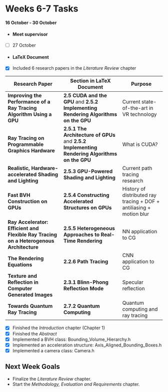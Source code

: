 # Weeks 6-7 Tasks

**16 October - 30 October**
- #### Meet supervisor
- [ ] 27 October

- #### LaTeX Document
- [x] Included 6 research papers in the *Literature Review* chapter

| Research Paper                                                                         | Section in LaTeX Document                                                                      | Purpose                                                              |
|----------------------------------------------------------------------------------------|------------------------------------------------------------------------------------------------|----------------------------------------------------------------------|
| **Improving the Performance of a Ray Tracing Algorithm Using a GPU**                   | **2.5 CUDA and the GPU**  and **2.5.2 Implementing Rendering Algorithms on the GPU**           | Current state-of-the-art in VR technology                            |                                                                                                                                            
| **Ray Tracing on Programmable Graphics Hardware**                                      | **2.5.1 The Architecture of GPUs**  and **2.5.2 Implementing Rendering Algorithms on the GPU** | What is CUDA?                                                        |
| **Realistic, Hardware-accelerated Shading and Lighting**                               | **2.5.3 GPU-Powered Shading and Lighting**                                                     | Current path tracing research                                        | 
| **Fast BVH Construction on GPUs**                                                      | **2.5.4 Constructing Accelerated Structures on GPUs**                                          | History of distributed ray tracing + DOF + antiliasing + motion blur | 
| **Ray Accelerator: Efficient and Flexible Ray Tracing on a Heterogenous Architecture** | **2.5.5 Heterogeneous Approaches to Real-Time Rendering**                                      | NN application to CG                                                 | 
| **The Rendering Equations**                                                            | **2.2.6 Path Tracing**                                                                         | CNN application to CG                                                | 
| **Texture and Reflection in Computer Generated Images**                                | **2.3.1 Blinn-Phong Reflection Mode**                                                          | Specular reflection                                                  |                                                                                                                                                                   |
| **Towards Quantum Ray Tracing**                                                        | **2.7.2 Quantum Computing**                                                                    | Quantum computing and ray tracing                                    |                                                                                                                                                                       |

- [x] Finished the *Introduction* chapter (Chapter 1)
- [x] Finished the *Abstract*
- [x] Implemented a BVH class: Bounding_Volume_Hierarchy.h 
- [x] Implemented an acceleration structure: Axis_Aligned_Bounding_Boxes.h
- [x] Implemented a camera class: Camera.h

## Next Week Goals
- Finalize the *Literature Review* chapter.
- Start the *Methodology, Evaluation and Requirements* chapter. 